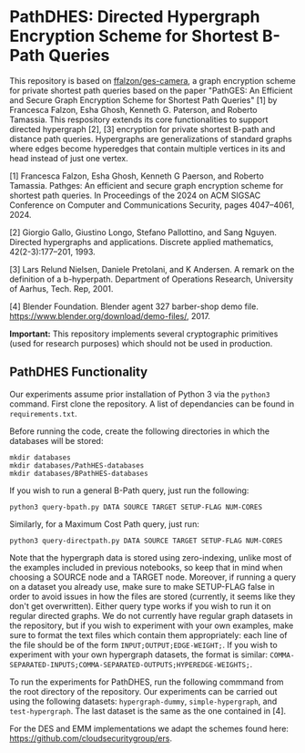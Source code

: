 # PathDHES: Directed Hypergraph Encryption Scheme for Shortest B-Path Queries

This repository is based on [ffalzon/ges-camera](https://github.com/ffalzon/ges-camera), a graph encryption scheme 
for private shortest path queries based on the paper "PathGES: An Efficient and Secure Graph Encryption Scheme for Shortest Path Queries" [1] by Francesca Falzon, Esha Ghosh, Kenneth G. Paterson, and Roberto Tamassia. This respository extends its core functionalities to support directed 
hypergraph [2], [3] encryption for private shortest B-path and distance path queries. 
Hypergraphs are generalizations of standard graphs where edges become hyperedges that contain multiple vertices in its and head instead of just one vertex.

[1] Francesca Falzon, Esha Ghosh, Kenneth G Paerson, and Roberto Tamassia. Pathges: An efficient and secure graph 
encryption scheme for shortest path queries. In Proceedings of the 2024 on ACM SIGSAC Conference on Computer and 
Communications Security, pages 4047–4061, 2024.

[2] Giorgio Gallo, Giustino Longo, Stefano Pallottino, and Sang Nguyen. Directed hypergraphs and applications. 
Discrete applied mathematics, 42(2-3):177–201, 1993.

[3] Lars Relund Nielsen, Daniele Pretolani, and K Andersen. A remark on the definition of a b-hyperpath. Department 
of Operations Research, University of Aarhus, Tech. Rep, 2001.

[4] Blender Foundation. Blender agent 327 barber-shop demo file. https://www.blender.org/download/demo-files/, 2017.

**Important:** This repository implements several cryptographic primitives (used for research purposes) which should not be used in production.

## PathDHES Functionality

Our experiments assume prior installation of Python 3 via the `python3` command.
First clone the repository. A list of dependancies can be found in ``requirements.txt``. 

Before running the code, create the following directories in which the databases will be stored:
```
mkdir databases
mkdir databases/PathHES-databases
mkdir databases/BPathHES-databases
```

If you wish to run a general B-Path query, just run the following:
```
python3 query-bpath.py DATA SOURCE TARGET SETUP-FLAG NUM-CORES
```
Similarly, for a Maximum Cost Path query, just run:
```
python3 query-directpath.py DATA SOURCE TARGET SETUP-FLAG NUM-CORES
```
Note that the hypergraph data is stored using zero-indexing, unlike most of the examples included in previous notebooks, 
so keep that in mind when choosing a SOURCE node and a TARGET node. Moreover, if running a query on a dataset you already 
use, make sure to make SETUP-FLAG false in order to avoid issues in how the files are stored (currently, it seems like 
they don't get overwritten).
Either query type works if you wish to run it on regular directed graphs. We do not currently have regular graph datasets in the repository, but if you wish to experiment with your own examples, make sure to format the text files which contain them appropriately: each line of the file should be of the form ``INPUT;OUTPUT;EDGE-WEIGHT;``. If you wish to experiment with your own hypergraph datasets, the format is similar: ``COMMA-SEPARATED-INPUTS;COMMA-SEPARATED-OUTPUTS;HYPEREDGE-WEIGHTS;``.

To run the experiments for PathDHES, run the following commmand from the root directory of the repository. Our experiments can be carried out using the following datasets: ``hypergraph-dummy``, ``simple-hypergraph``, and ``test-hypergraph``. The last dataset is the same as the one contained in [4].

For the DES and EMM implementations we adapt the schemes found here: https://github.com/cloudsecuritygroup/ers.
